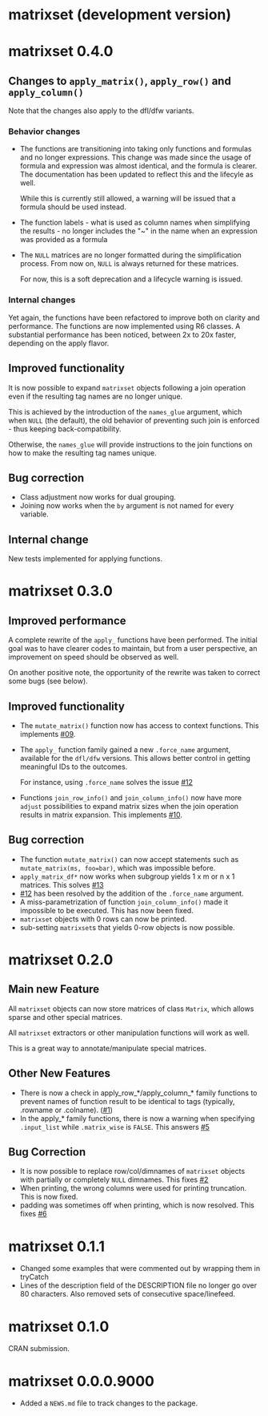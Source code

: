 # matrixset (development version)

# matrixset 0.4.0

## Changes to `apply_matrix()`, `apply_row()` and `apply_column()`

Note that the changes also apply to the dfl/dfw variants.

### Behavior changes

* The functions are transitioning into taking only functions and formulas and
    no longer expressions. This change was made since the usage of formula and
    expression was almost identical, and the formula is clearer. The 
    documentation has been updated to reflect this and the lifecyle as well.
    
    While this is currently still allowed, a warning will be issued that a
    formula should be used instead.
* The function labels - what is used as column names when simplifying the 
    results - no longer includes the "~" in the name when an expression was
    provided as a formula
* The `NULL` matrices are no longer formatted during the simplification process.
    From now on, `NULL` is always returned for these matrices.
    
    For now, this is a soft deprecation and a lifecycle warning is issued.

### Internal changes

Yet again, the functions have been refactored to improve both on clarity and
performance. The functions are now implemented using R6 classes. A substantial
performance has been noticed, between 2x to 20x faster, depending on the apply
flavor.

## Improved functionality

It is now possible to expand `matrixset` objects following a join operation even
if the resulting tag names are no longer unique. 

This is achieved by the introduction of the `names_glue` argument, which when 
`NULL` (the default), the old behavior of preventing such join is enforced - 
thus keeping back-compatibility. 

Otherwise, the `names_glue` will provide instructions to the join functions on 
how to make the resulting tag names unique.

## Bug correction

* Class adjustment now works for dual grouping.
* Joining now works when the `by` argument is not named for every variable.

## Internal change

New tests implemented for applying functions.

# matrixset 0.3.0

## Improved performance

A complete rewrite of the `apply_` functions have been performed. The initial
goal was to have clearer codes to maintain, but from a user perspective, an 
improvement on speed should be observed as well.

On another positive note, the opportunity of the rewrite was taken to correct
some bugs (see below).

## Improved functionality

* The `mutate_matrix()` function now has access to context functions. This
  implements [#09](https://github.com/pascalcroteau/matrixset/issues/9).
* The `apply_` function family gained a new `.force_name` argument, available
  for the `dfl/dfw` versions. This allows better control in getting meaningful
  IDs to the outcomes.
  
  For instance, using `.force_name` solves the issue
  [#12](https://github.com/pascalcroteau/matrixset/issues/12)
* Functions `join_row_info()` and `join_column_info()` now have more `adjust`
  possibilities to expand matrix sizes when the join operation results in matrix
  expansion. This implements 
  [#10](https://github.com/pascalcroteau/matrixset/issues/10).

## Bug correction

* The function `mutate_matrix()` can now accept statements such as 
  `mutate_matrix(ms, foo=bar)`, which was impossible before.
* `apply_matrix_df*` now works when subgroup yields 1 x m or n x 1 matrices.
  This solves [#13](https://github.com/pascalcroteau/matrixset/issues/13)
* [#12](https://github.com/pascalcroteau/matrixset/issues/12) has been resolved
  by the addition of the `.force_name` argument.
* A miss-parametrization of function `join_column_info()` made it impossible to
  be executed. This has now been fixed.
* `matrixset` objects with 0 rows can now be printed.
* sub-setting `matrixset`s that yields 0-row objects is now possible.

# matrixset 0.2.0

## Main new Feature

All `matrixset` objects can now store matrices of class `Matrix`, which allows
sparse and other special matrices.

All `matrixset` extractors or other manipulation functions will work as well.

This is a great way to annotate/manipulate special matrices.

## Other New Features

* There is now a check in apply_row_\*/apply_column_\* family functions to
  prevent names of function result to be identical to tags (typically, .rowname
  or .colname). ([#1](https://github.com/pascalcroteau/matrixset/issues/1))
* In the apply_* family functions, there is now a warning when specifying 
  `.input_list` while `.matrix_wise` is `FALSE`. This answers
   [#5](https://github.com/pascalcroteau/matrixset/issues/5)
   
## Bug Correction

* It is now possible to replace row/col/dimnames of `matrixset` objects with
  partially or completely `NULL` dimnames. This fixes
  [#2](https://github.com/pascalcroteau/matrixset/issues/2)
* When printing, the wrong columns were used for printing truncation. This is
  now fixed.
* padding was sometimes off when printing, which is now resolved. This fixes
  [#6](https://github.com/pascalcroteau/matrixset/issues/6)

# matrixset 0.1.1

* Changed some examples that were commented out by wrapping them in tryCatch
* Lines of the description field of the DESCRIPTION file no longer go over 80
  characters. Also removed sets of consecutive space/linefeed.

# matrixset 0.1.0

CRAN submission.

# matrixset 0.0.0.9000

* Added a `NEWS.md` file to track changes to the package.
